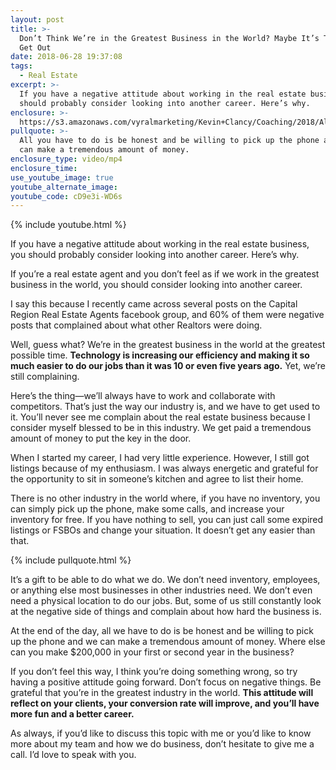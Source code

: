 ```yaml
---
layout: post
title: >-
  Don’t Think We’re in the Greatest Business in the World? Maybe It’s Time to
  Get Out
date: 2018-06-28 19:37:08
tags:
  - Real Estate
excerpt: >-
  If you have a negative attitude about working in the real estate business, you
  should probably consider looking into another career. Here’s why.
enclosure: >-
  https://s3.amazonaws.com/vyralmarketing/Kevin+Clancy/Coaching/2018/Albany+Real+Estate+Agent-+negative+attitudes.mp4
pullquote: >-
  All you have to do is be honest and be willing to pick up the phone and you
  can make a tremendous amount of money.
enclosure_type: video/mp4
enclosure_time:
use_youtube_image: true
youtube_alternate_image:
youtube_code: cD9e3i-WD6s
---
```


{% include youtube.html %}

If you have a negative attitude about working in the real estate business, you should probably consider looking into another career. Here’s why.

If you’re a real estate agent and you don’t feel as if we work in the greatest business in the world, you should consider looking into another career.&nbsp;

I say this because I recently came across several posts on the Capital Region Real Estate Agents facebook group, and 60% of them were negative posts that complained about what other Realtors were doing.&nbsp;

Well, guess what? We’re in the greatest business in the world at the greatest possible time. **Technology is increasing our efficiency and making it so much easier to do our jobs than it was 10 or even five years ago.** Yet, we’re still complaining.&nbsp;

Here’s the thing—we’ll always have to work and collaborate with competitors. That’s just the way our industry is, and we have to get used to it. You’ll never see me complain about the real estate business because I consider myself blessed to be in this industry. We get paid a tremendous amount of money to put the key in the door.

When I started my career, I had very little experience. However, I still got listings because of my enthusiasm. I was always energetic and grateful for the opportunity to sit in someone’s kitchen and agree to list their home.&nbsp;

There is no other industry in the world where, if you have no inventory, you can simply pick up the phone, make some calls, and increase your inventory for free. If you have nothing to sell, you can just call some expired listings or FSBOs and change your situation. It doesn’t get any easier than that.&nbsp;

{% include pullquote.html %}

It’s a gift to be able to do what we do. We don’t need inventory, employees, or anything else most businesses in other industries need. We don’t even need a physical location to do our jobs. But, some of us still constantly look at the negative side of things and complain about how hard the business is.

At the end of the day, all we have to do is be honest and be willing to pick up the phone and we can make a tremendous amount of money. Where else can you make $200,000 in your first or second year in the business?

If you don’t feel this way, I think you’re doing something wrong, so try having a positive attitude going forward. Don’t focus on negative things. Be grateful that you’re in the greatest industry in the world. **This attitude will reflect on your clients, your conversion rate will improve, and you’ll have more fun and a better career.**

As always, if you’d like to discuss this topic with me or you’d like to know more about my team and how we do business, don’t hesitate to give me a call. I’d love to speak with you.
